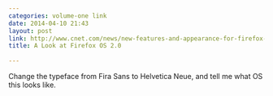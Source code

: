```yaml
---
categories: volume-one link
date: 2014-04-10 21:43
layout: post
link: http://www.cnet.com/news/new-features-and-appearance-for-firefox-os-2-0-emerge/
title: A Look at Firefox OS 2.0
 
---
```



Change the typeface from Fira Sans to Helvetica Neue, and tell me what OS this looks like. 
